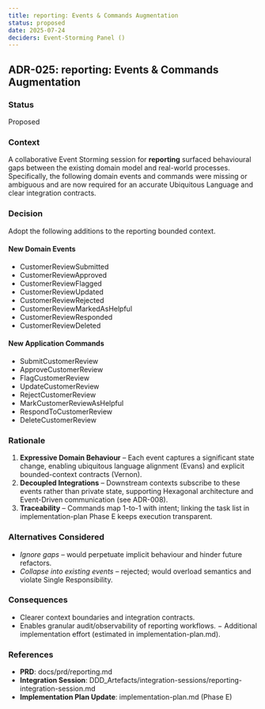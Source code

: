 ```yaml
---
title: reporting: Events & Commands Augmentation
status: proposed
date: 2025-07-24
deciders: Event-Storming Panel ()
---
```


## ADR-025: reporting: Events & Commands Augmentation

### Status
Proposed

### Context
A collaborative Event Storming session for **reporting** surfaced behavioural gaps between the existing domain model and real-world processes.  Specifically, the following domain events and commands were missing or ambiguous and are now required for an accurate Ubiquitous Language and clear integration contracts.

### Decision
Adopt the following additions to the reporting bounded context.

#### New Domain Events
- CustomerReviewSubmitted
- CustomerReviewApproved
- CustomerReviewFlagged
- CustomerReviewUpdated
- CustomerReviewRejected
- CustomerReviewMarkedAsHelpful
- CustomerReviewResponded
- CustomerReviewDeleted

#### New Application Commands
- SubmitCustomerReview
- ApproveCustomerReview
- FlagCustomerReview
- UpdateCustomerReview
- RejectCustomerReview
- MarkCustomerReviewAsHelpful
- RespondToCustomerReview
- DeleteCustomerReview

### Rationale
1. **Expressive Domain Behaviour** – Each event captures a significant state change, enabling ubiquitous language alignment (Evans) and explicit bounded-context contracts (Vernon).
2. **Decoupled Integrations** – Downstream contexts subscribe to these events rather than private state, supporting Hexagonal architecture and Event-Driven communication (see ADR-008).
3. **Traceability** – Commands map 1-to-1 with intent; linking the task list in implementation-plan Phase E keeps execution transparent.

### Alternatives Considered
- _Ignore gaps_ – would perpetuate implicit behaviour and hinder future refactors.
- _Collapse into existing events_ – rejected; would overload semantics and violate Single Responsibility.

### Consequences
+ Clearer context boundaries and integration contracts.
+ Enables granular audit/observability of reporting workflows.
− Additional implementation effort (estimated in implementation-plan.md).

### References
- **PRD**: docs/prd/reporting.md
- **Integration Session**: DDD_Artefacts/integration-sessions/reporting-integration-session.md
- **Implementation Plan Update**: implementation-plan.md (Phase E)
